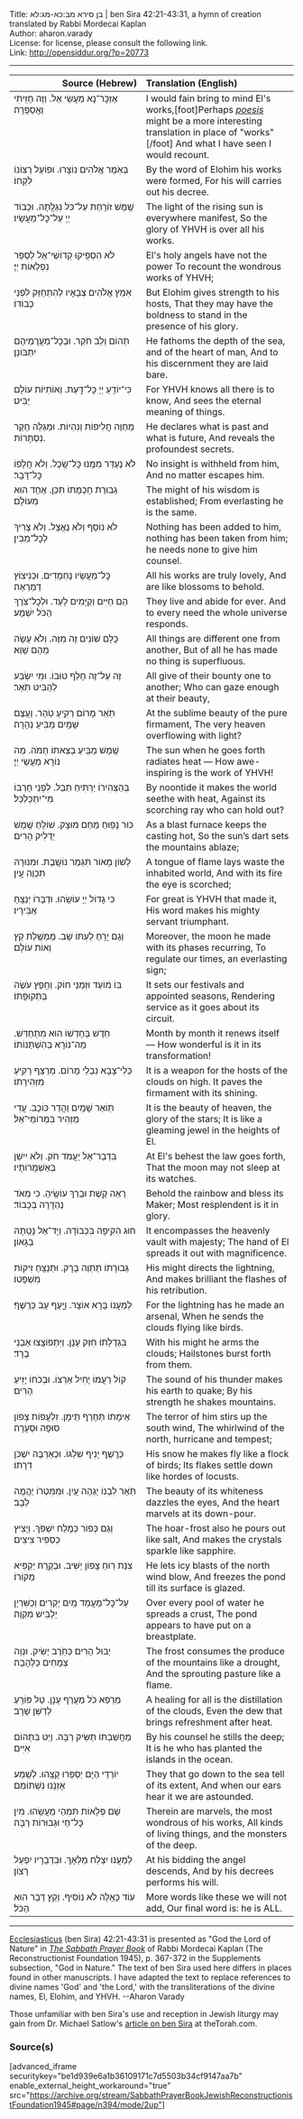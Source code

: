 <html>
<head></head>
<body>
Title: בן סירא מב:כא-מג:לא | ben Sira 42:21-43:31, a hymn of creation translated by Rabbi Mordecai Kaplan<br />
Author: aharon.varady<br />
License: for license, please consult the following link.<br />
Link: <a href="http://opensiddur.org/?p=20773">http://opensiddur.org/?p=20773</a>
<p />
<hr />

<table style="margin-left: auto;margin-right: auto;" class="draggable">
<thead><tr><th id="x" style="text-align: right;">Source (Hebrew)</th><th style="text-align: left;">Translation (English)</th></tr></thead>
<tbody>
<tr><td style="vertical-align:top;" width="46%">
<div class="liturgy"><span lang="he">
אֶזְכׇּר־נָא מַעֲשֵׂי אֵל.
וְזֶה חָזִֽיתִי וַאֲסַפֵּֽרָה׃
</span></div></td>
 
<td style="vertical-align:top;" width="53%">
<div class="english">
I would fain bring to mind El's works,[foot]Perhaps <em><a href="https://en.wikipedia.org/wiki/Poiesis">poesis</a></em> might be a more interesting translation in place of "works"[/foot]
And what I have seen I would recount.
</div></td></tr>


<tr><td style="vertical-align:top;" width="46%">
<div class="liturgy"><span lang="he">
בְּאֹֽמֶר אֱלֹהִים נוֹצָרוּ.
וּפוֹעֵל רְצוֹנוֹ לִקְחוֹ׃
</span></div></td>
 
<td style="vertical-align:top;" width="53%">
<div class="english">
By the word of Elohim his works were formed,
For his will carries out his decree.
</div></td></tr>


<tr><td style="vertical-align:top;" width="46%">
<div class="liturgy"><span lang="he">
שֶֽׁמֶשׁ זוֹרַֽחַת עַל־כֹּל נִגְלָֽתָה.
וּכְבוֹד יְיָ עַל־כׇּל־מַעֲשָׂיו׃
</span></div></td>
 
<td style="vertical-align:top;" width="53%">
<div class="english">
The light of the rising sun is everywhere manifest,
So the glory of YHVH is over all his works.
</div></td></tr>


<tr><td style="vertical-align:top;" width="46%">
<div class="liturgy"><span lang="he">
לֹא הִסְפִּֽיקוּ קְדוֹשֵׁי־אֵל
לְסַפֵּר נִפְלְאוֹת יְיָ׃
</span></div></td>
 
<td style="vertical-align:top;" width="53%">
<div class="english">
El's holy angels have not the power 
To recount the wondrous works of YHVH;
</div></td></tr>


<tr><td style="vertical-align:top;" width="46%">
<div class="liturgy"><span lang="he">
אִמֵּץ אֱלֹהִים צְבָאָיו
לְהִתְחַזֵּק לִפְנֵי כְבוֹדוֹ׃
</span></div></td>
 
<td style="vertical-align:top;" width="53%">
<div class="english">
But Elohim gives strength to his hosts,
That they may have the boldness to stand in the presence of his glory.
</div></td></tr>


<tr><td style="vertical-align:top;" width="46%">
<div class="liturgy"><span lang="he">
תְּהוֹם וְלֵב חֹקֵר.
וּבְכׇל־מַעֲרֻמֵּיהֶם יִתְבּוֹנֵן׃
</span></div></td>
 
<td style="vertical-align:top;" width="53%">
<div class="english">
He fathoms the depth of the sea, and of the heart of man, 
And to his discernment they are laid bare.
</div></td></tr>


<tr><td style="vertical-align:top;" width="46%">
<div class="liturgy"><span lang="he">
כִּי־יוֹדֵֽעַ יְיָ כׇּל־דָּֽעַת.
וְאוֹתִיּוֹת עוֹלָם יַבִּיט׃
</span></div></td>
 
<td style="vertical-align:top;" width="53%">
<div class="english">
For YHVH knows all there is to know,
And sees the eternal meaning of things.
</div></td></tr>


<tr><td style="vertical-align:top;" width="46%">
<div class="liturgy"><span lang="he">
מְחַוֶּה חֲלִיפוֹת וְנִהְיוֹת.
וּמְגַלֶּה חֵֽקֶר נִסְתָּרוֹת.
</span></div></td>
 
<td style="vertical-align:top;" width="53%">
<div class="english">
He declares what is past and what is future,
And reveals the profoundest secrets.
</div></td></tr>


<tr><td style="vertical-align:top;" width="46%">
<div class="liturgy"><span lang="he">
לֹא נֶעְדַּר מִמֶּֽנוּ כׇּל־שָֽׂכֶל.
וְלֹא חֲלָפוֹ כׇּל־דָּבָר׃
</span></div></td>
 
<td style="vertical-align:top;" width="53%">
<div class="english">
No insight is withheld from him,
And no matter escapes him.
</div></td></tr>


<tr><td style="vertical-align:top;" width="46%">
<div class="liturgy"><span lang="he">
גְבוּרַת חָכְמָתוֹ תִּכֵּן.
אֶחָד הוּא מֵעוֹלָם׃
</span></div></td>
 
<td style="vertical-align:top;" width="53%">
<div class="english">
The might of his wisdom is established;
From everlasting he is the same.
</div></td></tr>


<tr><td style="vertical-align:top;" width="46%">
<div class="liturgy"><span lang="he">
לֹא נוֹסָף וְלֹא נֶאֱצָל.
וְלֹא צָרִיךְ לְכׇל־מֵבִין׃
</span></div></td>
 
<td style="vertical-align:top;" width="53%">
<div class="english">
Nothing has been added to him, nothing has been taken from him;
he needs none to give him counsel.
</div></td></tr>


<tr><td style="vertical-align:top;" width="46%">
<div class="liturgy"><span lang="he">
כׇּל־מַעֲשָׂיו נֶחְמָדִים.
וּכְנִיצוֹץ דְמַרְאֶה׃
</span></div></td>
 
<td style="vertical-align:top;" width="53%">
<div class="english">
All his works are truly lovely,
And are like blossoms to behold.
</div></td></tr>


<tr><td style="vertical-align:top;" width="46%">
<div class="liturgy"><span lang="he">
הֵם חַיִּים וְקַיָּמִים לָעַד. 
וּלְכׇל־צֹֽרֶךְ הַכֹּל יִשְׁמָע׃
</span></div></td>
 
<td style="vertical-align:top;" width="53%">
<div class="english">
They live and abide for ever.
And to every need the whole universe responds.
</div></td></tr>


<tr><td style="vertical-align:top;" width="46%">
<div class="liturgy"><span lang="he">
כֻּלָּם שׁוֹנִים זֶה מִזֶּה. 
וְלֹא עָשָׂה מֵהֶם שָׁוְא׃
</span></div></td>
 
<td style="vertical-align:top;" width="53%">
<div class="english">
All things are different one from another,
But of all he has made no thing is superfluous.
</div></td></tr>


<tr><td style="vertical-align:top;" width="46%">
<div class="liturgy"><span lang="he">
זֶה עַל־זֶה חָלַף טוּבוֹ.
וּמִי יִשְׂבַּע לְהַבִּיט תֹּֽאַר׃ 
</span></div></td>
 
<td style="vertical-align:top;" width="53%">
<div class="english">
All give of their bounty one to another;
Who can gaze enough at their beauty,
</div></td></tr>


<tr><td style="vertical-align:top;" width="46%">
<div class="liturgy"><span lang="he">
תֹּֽאַר מָרוֹם רְקִֽיעַ טֹֽהַר.
וְעֶֽצֶם שָׁמַֽיִם מַבִּיעַ נְהָרָה׃
</span></div></td>
 
<td style="vertical-align:top;" width="53%">
<div class="english">
At the sublime beauty of the pure firmament,
The very heaven overflowing with light?
</div></td></tr>


<tr><td style="vertical-align:top;" width="46%">
<div class="liturgy"><span lang="he">
שֶֽׁמֶשׁ מַבִּֽיעַ בְצֵאתוֹ חֻמֹּה.
מַה נּוֹרָא מַעֲשֵׂי יְיָ׃
</span></div></td>
 
<td style="vertical-align:top;" width="53%">
<div class="english">
The sun when he goes forth radiates heat —
How awe-inspiring is the work of YHVH!
</div></td></tr>


<tr><td style="vertical-align:top;" width="46%">
<div class="liturgy"><span lang="he">
בְּהַצְהִירוֹ יַרְתִּיחַ תֵּבֵל.
לִפְנֵי חָרְבּוֹ מִי־יִתְכַּלְכֵּל׃
</span></div></td>
 
<td style="vertical-align:top;" width="53%">
<div class="english">
By noontide it makes the world seethe with heat, 
Against its scorching ray who can hold out?
</div></td></tr>


<tr><td style="vertical-align:top;" width="46%">
<div class="liturgy"><span lang="he">
כּוּר נָפֽוּחַ מֵחֵם מוּצָק. 
שׁוֹלֵֽחַ שֶֽׁמֶשׁ יַדְלִיק הָרִים׃
</span></div></td>
 
<td style="vertical-align:top;" width="53%">
<div class="english">
As a blast furnace keeps the casting hot,
So the sun’s dart sets the mountains ablaze;
</div></td></tr>


<tr><td style="vertical-align:top;" width="46%">
<div class="liturgy"><span lang="he">
לְשוֹן מָאוֹר תִּגְמַר נוֹשָֽׁבֶת. 
וּמִנּוּרָהּ תִּכְוֶה עָֽיִן׃
</span></div></td>
 
<td style="vertical-align:top;" width="53%">
<div class="english">
A tongue of flame lays waste the inhabited world,
And with its fire the eye is scorched;
</div></td></tr>


<tr><td style="vertical-align:top;" width="46%">
<div class="liturgy"><span lang="he">
כִּי גָדוֹל יְיָ עוֹשֵֽׂהוּ.
וּדְבָרוֹ יְנַצֵּֽחַ אַבִּירָיו׃
</span></div></td>
 
<td style="vertical-align:top;" width="53%">
<div class="english">
For great is YHVH that made it,
His word makes his mighty servant triumphant.
</div></td></tr>


<tr><td style="vertical-align:top;" width="46%">
<div class="liturgy"><span lang="he">
וְגַם יָרֵֽחַ לְעִתּוֹ שָׁב.
מֶמְשֶֽׁלֶת קֵץ וְאוֹת עוֹלָם׃
</span></div></td>
 
<td style="vertical-align:top;" width="53%">
<div class="english">
Moreover, the moon he made with its phases recurring, 
To regulate our times, an everlasting sign;
</div></td></tr>


<tr><td style="vertical-align:top;" width="46%">
<div class="liturgy"><span lang="he">
בּוֹ מוֹעֵד וּזְמַנֵּי חוֹק. 
וְחֵֽפֶץ עֹשֶׂה בְּתְקוּפָתוֹ׃
</span></div></td>
 
<td style="vertical-align:top;" width="53%">
<div class="english">
It sets our festivals and appointed seasons,
Rendering service as it goes about its circuit.
</div></td></tr>


<tr><td style="vertical-align:top;" width="46%">
<div class="liturgy"><span lang="he">
חֹֽדֶשׁ בְּחָדְשׁוֹ הוּא מִתְחַדֵּשׁ.
מַה־נּוֹרָא בְּהִשְׁתַּנּוֹתוֹ׃
</span></div></td>
 
<td style="vertical-align:top;" width="53%">
<div class="english">
Month by month it renews itself —
How wonderful is it in its transformation!
</div></td></tr>


<tr><td style="vertical-align:top;" width="46%">
<div class="liturgy"><span lang="he">
כְּלִי־צָבָא נִבְלֵי מָרוֹם.
מְרַצֵּף רָקִֽיעַ מִזְּהִירָתוֹ׃
</span></div></td>
 
<td style="vertical-align:top;" width="53%">
<div class="english">
It is a weapon for the hosts of the clouds on high.
It paves the firmament with its shining.
</div></td></tr>


<tr><td style="vertical-align:top;" width="46%">
<div class="liturgy"><span lang="he">
תּֽוֹאַר שָׁמַֽיִם וַהֲדַר כּוֹכָב.
עֲדִי מַזְהִיר בִּמְרוֹמֵי־אֵל׃
</span></div></td>
 
<td style="vertical-align:top;" width="53%">
<div class="english">
It is the beauty of heaven, the glory of the stars;
It is like a gleaming jewel in the heights of El.
</div></td></tr>


<tr><td style="vertical-align:top;" width="46%">
<div class="liturgy"><span lang="he">
בִּדְבַר־אֵל יַעֲמֹד חֹק.
וְלֹא יִישַׁן בְּאַשְׁמֻרוֹתָיו׃
</span></div></td>
 
<td style="vertical-align:top;" width="53%">
<div class="english">
At El's behest the law goes forth,
That the moon may not sleep at its watches.
</div></td></tr>


<tr><td style="vertical-align:top;" width="46%">
<div class="liturgy"><span lang="he">
רְאֵה קֶֽשֶׁת וּבָרֵךְ עוֹשֶֽׂיהָ.
כִּי מְאֹד נֶהְדָּרָה בְּכָבוֹד׃
</span></div></td>
 
<td style="vertical-align:top;" width="53%">
<div class="english">
Behold the rainbow and bless its Maker;
Most resplendent is it in glory.
</div></td></tr>


<tr><td style="vertical-align:top;" width="46%">
<div class="liturgy"><span lang="he">
חוּג הִקִּֽיפָה בִּכְבוֹדָהּ.
וְיָד־אֵל נָטַֽתָּהּ בְּגָאוֹן׃
</span></div></td>
 
<td style="vertical-align:top;" width="53%">
<div class="english">
It encompasses the heavenly vault with majesty;
The hand of El spreads it out with magnificence.
</div></td></tr>


<tr><td style="vertical-align:top;" width="46%">
<div class="liturgy"><span lang="he">
גְּבוּרָתוֹ תַּתְוֶה בָרָק.
וּתְנַצֵּֽחַ זִיקוֹת מִשְׁפָּטוֹ׃
</span></div></td>
 
<td style="vertical-align:top;" width="53%">
<div class="english">
His might directs the lightning,
And makes brilliant the flashes of his retribution.
</div></td></tr>


<tr><td style="vertical-align:top;" width="46%">
<div class="liturgy"><span lang="he">
לְמַעֲנוֹ בָּרָא אוֹצָר.
וַיָֽעֶף עָב כְּרֶֽשֶׁף׃
</span></div></td>
 
<td style="vertical-align:top;" width="53%">
<div class="english">
For the lightning has he made an arsenal,
When he sends the clouds flying like birds.
</div></td></tr>


<tr><td style="vertical-align:top;" width="46%">
<div class="liturgy"><span lang="he">
בִּגְדֻלָּתוֹ חִזֵּק עָנָן.
וַיִּתְפּוֹצֲצוּ אַבְנֵי בָרָד׃
</span></div></td>
 
<td style="vertical-align:top;" width="53%">
<div class="english">
With his might he arms the clouds;
Hailstones burst forth from them.
</div></td></tr>


<tr><td style="vertical-align:top;" width="46%">
<div class="liturgy"><span lang="he">
קוֹל רַעֲמוֹ יָחִיל אַרְצוֹ. 
וּבְכֹחוֹ יָזִֽיעַ הָרִים׃
</span></div></td>
 
<td style="vertical-align:top;" width="53%">
<div class="english">
The sound of his thunder makes his earth to quake;
By his strength he shakes mountains.
</div></td></tr>


<tr><td style="vertical-align:top;" width="46%">
<div class="liturgy"><span lang="he">
אֵימָתוֹ תְּחָרֵף תֵּימָן.
זִלְעֲפוֹת צָפוֹן סוּפָה וּסְעָרָה׃
</span></div></td>
 
<td style="vertical-align:top;" width="53%">
<div class="english">
The terror of him stirs up the south wind,
The whirlwind of the north, hurricane and tempest;
</div></td></tr>


<tr><td style="vertical-align:top;" width="46%">
<div class="liturgy"><span lang="he">
כְּרֶֽשֶׁף יָנִיף שִׁלְגּוֹ.
וּכְאַרְבֶּה יִשְׁכֹּן דִרָתוֹ׃
</span></div></td>
 
<td style="vertical-align:top;" width="53%">
<div class="english">
His snow he makes fly like a flock of birds;
Its flakes settle down like hordes of locusts.
</div></td></tr>


<tr><td style="vertical-align:top;" width="46%">
<div class="liturgy"><span lang="he">
תֹּֽאַר לִבְנוֹ יַגְהֶה עַֽיִן.
וּמִמִּטְרוֹ יֶהֱמֶה לֵבָב׃
</span></div></td>
 
<td style="vertical-align:top;" width="53%">
<div class="english">
The beauty of its whiteness dazzles the eyes,
And the heart marvels at its down-pour.
</div></td></tr>


<tr><td style="vertical-align:top;" width="46%">
<div class="liturgy"><span lang="he">
וְגַם כְּפוֹר כְּמֶֽלַח יִשְׁפֹּךְ. 
וְיָצִיץ כְּסַפִּיר צִיצִים׃
</span></div></td>
 
<td style="vertical-align:top;" width="53%">
<div class="english">
The hoar-frost also he pours out like salt,
And makes the crystals sparkle like sapphire.
</div></td></tr>


<tr><td style="vertical-align:top;" width="46%">
<div class="liturgy"><span lang="he">
צִנַּת רֽוּחַ צָפוֹן יַשִּׁיב.
וּבְקֶֽרַח יַקְפִּיא מְקוֹרוֹ׃
</span></div></td>
 
<td style="vertical-align:top;" width="53%">
<div class="english">
He lets icy blasts of the north wind blow,
And freezes the pond till its surface is glazed.
</div></td></tr>


<tr><td style="vertical-align:top;" width="46%">
<div class="liturgy"><span lang="he">
עַל־כׇּל־מַעֲמַד מַֽיִם יַקְרִים׃
וְכַשִּׁרְיָן יַלְבִּישׁ מִקְוֶה׃
</span></div></td>
 
<td style="vertical-align:top;" width="53%">
<div class="english">
Over every pool of water he spreads a crust,
The pond appears to have put on a breastplate.
</div></td></tr>


<tr><td style="vertical-align:top;" width="46%">
<div class="liturgy"><span lang="he">
יְבוּל הָרִים כְּחֹֽרֶב יַשִּׂיק.
וּנְוֵה צְמָחִים כַּלֶּהָבָה׃
</span></div></td>
 
<td style="vertical-align:top;" width="53%">
<div class="english">
The frost consumes the produce of the mountains like a drought,
And the sprouting pasture like a flame.
</div></td></tr>


<tr><td style="vertical-align:top;" width="46%">
<div class="liturgy"><span lang="he">
מַרְפֵּא כֹל מַעֲרַף עָנָן.
טַל פּוֹרֵֽעַ לְדַשֵּׁן שָׁרָב׃
</span></div></td>
 
<td style="vertical-align:top;" width="53%">
<div class="english">
A healing for all is the distillation of the clouds,
Even the dew that brings refreshment after heat.
</div></td></tr>


<tr><td style="vertical-align:top;" width="46%">
<div class="liturgy"><span lang="he">
מַחֲשַׁבְתּוֹ תַּשִּׂיק רַבָּה.
וַיֵּט בִּתְהוֹם אִיִּים׃
</span></div></td>
 
<td style="vertical-align:top;" width="53%">
<div class="english">
By his counsel he stills the deep;
It is he who has planted the islands in the ocean.
 </div></td></tr>


<tr><td style="vertical-align:top;" width="46%">
<div class="liturgy"><span lang="he">
יוֹרְדֵי הַיָּם יְסַפְּרוּ קָצֵֽהוּ.
לְשֵֽׁמַע אָזְנֵֽנוּ נִשְׁתּוֹמֵם׃
</span></div></td>
 
<td style="vertical-align:top;" width="53%">
<div class="english">
They that go down to the sea tell of its extent,
And when our ears hear it we are astounded.
</div></td></tr>


<tr><td style="vertical-align:top;" width="46%">
<div class="liturgy"><span lang="he">
שָׁם פְּלָאוֹת תִּמְהֵי מַעֲשֵֽׂהוּ.
מִין כׇּל־חַי וּגְבוּרוֹת רַבָּה׃
</span></div></td>
 
<td style="vertical-align:top;" width="53%">
<div class="english">
Therein are marvels, the most wondrous of his works, 
All kinds of living things, and the monsters of the deep. 
</div></td></tr>


<tr><td style="vertical-align:top;" width="46%">
<div class="liturgy"><span lang="he">
לְמַעֲנוֹ יִצְלַח מַלְאָךְ.
וּבִדְבָרָיו יִפְעַל רָצוֹן׃
</span></div></td>
 
<td style="vertical-align:top;" width="53%">
<div class="english">
At his bidding the angel descends,
And by his decrees performs his will.
</div></td></tr>


<tr><td style="vertical-align:top;" width="46%">
<div class="liturgy"><span lang="he">
עוֹד כָּאֵֽלֶּה לֹא נוֹסִיף.
וְקֵץ דָּבָר הוּא הַכֹּל׃
</span></div></td>
 
<td style="vertical-align:top;" width="53%">
<div class="english">
More words like these we will not add,
Our final word is: he is ALL.
</div></td></tr>
</tbody></table>

<hr />

<a href="https://en.wikipedia.org/wiki/Sirach">Ecclesiasticus</a> (ben Sira) 42:21-43:31 is presented as "God the Lord of Nature" in <em><a href="https://opensiddur.org/compilations/siddurim/sabbath-prayer-book-by-mordecai-kaplan-1945/">The Sabbath Prayer Book</a></em> of Rabbi Mordecai Kaplan (The Reconstructionist Foundation 1945), p. 367-372 in the Supplements subsection, "God in Nature." The text of ben Sira used here differs in places found in other manuscripts. I have adapted the text to replace references to divine names 'God' and 'the Lord,' with the transliterations of the divine names, El, Elohim, and YHVH. --Aharon Varady 

Those unfamiliar with ben Sira's use and reception in Jewish liturgy may gain from Dr. Michael Satlow's <a href="https://thetorah.com/the-wisdom-of-ben-sira-how-jewish/">article on ben Sira</a> at theTorah.com.
 

<h3>Source(s)</h3>

[advanced_iframe securitykey="be1d939e6a1b36109171c7d5503b34cf9147aa7b" enable_external_height_workaround="true" src="https://archive.org/stream/SabbathPrayerBookJewishReconstructionistFoundation1945#page/n394/mode/2up"]
</body>
</html>